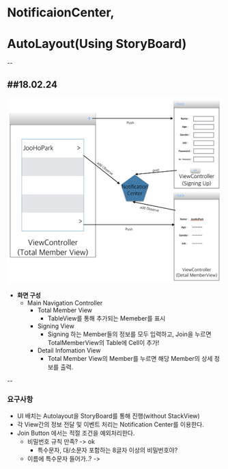 # NotificaionCenter, 
# AutoLayout(Using StoryBoard)
--

##18.02.24
--

![screen](https://github.com/joohopark/jhbob/blob/master/Study/image/noti_practioce.jpg)

- **화면 구성**
	- Main Navigation Controller
		- Total Member View
			- TableView를 통해 추가되는 Memeber를 표시
		- Signing View
			- Signing 하는 Member들의 정보를 모두 입력하고, Join을 누르면 TotalMemberView의 Table에 Cell이 추가!
		- Detail Infomation View
			- Total Member View의 Member를 누르면 해당 Member의 상세 정보를 출력.

--
### 요구사항

- UI 배치는 Autolayout을 StoryBoard를 통해 진행(without StackView)
- 각 View간의 정보 전달 및 이벤트 처리는 Notification Center를 이용한다.
- Join Button 에서는 적절 조건을 예외처리한다.
	- 비밀번호 규칙 만족? -> ok
		- 특수문자, 대/소문자 포함하는 8글자 이상의 비밀번호야?
	- 이름에 특수문자 들어가..? ->
